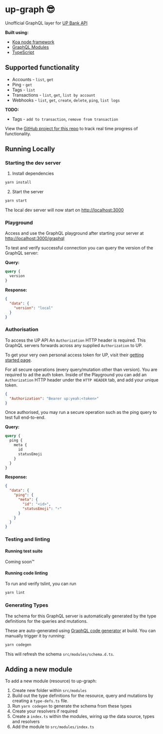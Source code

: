 # up-graph 😎

Unofficial GraphQL layer for [UP Bank API](https://developer.up.com.au/)

**Built using:**

- [Koa node framework](https://github.com/koajs/koa)
- [GraphQL Modules](https://graphql-modules.com/)
- [TypeScript](https://www.typescriptlang.org/)

## Supported functionality

- Accounts - `list`, `get`
- Ping - `get`
- Tags - `list`
- Transactions - `list`, `get`, `list by account`
- Webhooks - `list`, `get`, `create`, `delete`, `ping`, `list logs`

**TODO:**

- Tags - `add to transaction`, `remove from transaction`

View the [GitHub project for this repo](https://github.com/aaronvanston/up-graph/projects) to track real time progress of functionality.

## Running Locally

### Starting the dev server

1. Install dependencies

```bash
yarn install
```

2. Start the server

```bash
yarn start
```

The local dev server will now start on [http://localhost:3000](http://localhost:3000)

### Playground

Access and use the GraphQL playground after starting your server at [http://localhost:3000/graphql](http://localhost:3000/graphql)

To test and verify successful connection you can query the version of the GraphQL server:

**Query:**

```graphql
query {
  version
}
```

**Response:**

```json
{
  "data": {
    "version": "local"
  }
}
```

### Authorisation

To access the UP API An `Authorization` HTTP header is required.
This GraphQL servers forwards across any supplied `Authorization` to UP.

To get your very own personal access token for UP, visit their [getting started page](https://api.up.com.au/getting_started).

For all secure operations (every query/mutation other than version).
You are required to ad the auth token. Inside of the Playground you can add an `Authorization` HTTP header under the `HTTP HEADER` tab, and add your unique token.

```json
{
  "Authorization": "Bearer up:yeah:<token>"
}
```

Once authorised, you may run a secure operation such as the ping query to test full end-to-end.

**Query:**

```graphql
query {
  ping {
    meta {
      id
      statusEmoji
    }
  }
}
```

**Response:**

```json
{
  "data": {
    "ping": {
      "meta": {
        "id": "<id>",
        "statusEmoji": "⚡️"
      }
    }
  }
}
```

### Testing and linting

#### Running test suite

Coming soon™

#### Running code linting

To run and verify tslint, you can run

```bash
yarn lint
```

### Generating Types

The schema for this GraphQL server is automatically generated by the type definitions for the queries and mutations.

These are auto-generated using [GraphQL code generator](https://graphql-code-generator.com/) at build.
You can manually trigger it by running:

```bash
yarn codegen
```

This will refresh the schema `src/modules/schema.d.ts`.

## Adding a new module

To add a new module (resource) to up-graph:

1. Create new folder within `src/modules`
1. Build out the type definitions for the resource, query and mutations by creating a `type-defs.ts` file.
1. Run `yarn codegen` to generate the schema from these types
1. Create your resolvers if required
1. Create a `index.ts` within the modules, wiring up the data source, types and resolvers
1. Add the module to `src/modules/index.ts`
